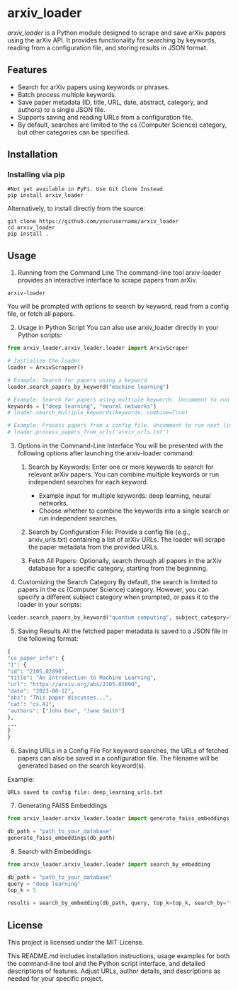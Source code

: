 # arxiv_loader
*arxiv_loader* is a Python module designed to scrape and save arXiv papers using the arXiv API. It provides functionality for searching by keywords, reading from a configuration file, and storing results in JSON format.

## Features
- Search for arXiv papers using keywords or phrases.
- Batch process multiple keywords.
- Save paper metadata (ID, title, URL, date, abstract, category, and authors) to a single JSON file.
- Supports saving and reading URLs from a configuration file.
- By default, searches are limited to the cs (Computer Science) category, but other categories can be specified.
## Installation
### Installing via pip

```shell
#Not yet available in PyPi. Use Git Clone Instead
pip install arxiv_loader
```
Alternatively, to install directly from the source:


```shell
git clone https://github.com/yourusername/arxiv_loader
cd arxiv_loader
pip install .
```
## Usage
1. Running from the Command Line
   The command-line tool arxiv-loader provides an interactive interface to scrape papers from arXiv.

```shell
arxiv-loader
```
You will be prompted with options to search by keyword, read from a config file, or fetch all papers.

2. Usage in Python Script
   You can also use arxiv_loader directly in your Python scripts:

```python
from arxiv_loader.arxiv_loader.loader import ArxivScraper

# Initialize the loader
loader = ArxivScrapper()

# Example: Search for papers using a keyword
loader.search_papers_by_keyword("machine learning")

# Example: Search for papers using multiple keywords. Uncomment to run next line
keywords = ["deep learning", "neural networks"]
# loader.search_multiple_keywords(keywords, combine=True)

# Example: Process papers from a config file. Uncomment to run next line
# loader.process_papers_from_urls('arxiv_urls.txt')
```
3. Options in the Command-Line Interface
   You will be presented with the following options after launching the arxiv-loader command:

   1. Search by Keywords: Enter one or more keywords to search for relevant arXiv papers. You can combine multiple keywords or run independent searches for each keyword.

        - Example input for multiple keywords: deep learning, neural networks.
        - Choose whether to combine the keywords into a single search or run independent searches. 
   2. Search by Configuration File: Provide a config file (e.g., arxiv_urls.txt) containing a list of arXiv URLs. The loader will scrape the paper metadata from the provided URLs.

   3. Fetch All Papers: Optionally, search through all papers in the arXiv database for a specific category, starting from the beginning.

4. Customizing the Search Category
   By default, the search is limited to papers in the cs (Computer Science) category. However, you can specify a different subject category when prompted, or pass it to the loader in your scripts:


```python
loader.search_papers_by_keyword("quantum computing", subject_category="physics")
```
5. Saving Results
   All the fetched paper metadata is saved to a JSON file in the following format:

```python
{
"cs_paper_info": {
"1": {
"id": "2105.02890",
"title": "An Introduction to Machine Learning",
"url": "https://arxiv.org/abs/2105.02890",
"date": "2023-08-12",
"abs": "This paper discusses...",
"cat": "cs.AI",
"authors": ["John Doe", "Jane Smith"]
},
...
}
}
```
6. Saving URLs in a Config File
   For keyword searches, the URLs of fetched papers can also be saved in a configuration file. The filename will be generated based on the search keyword(s).

Example:


```Enter a keyword: deep learning
URLs saved to config file: deep_learning_urls.txt
```

7. Generating FAISS Embeddings

```python
from arxiv_loader.arxiv_loader.loader import generate_faiss_embeddings

db_path = "path_to_your_database"
generate_faiss_embeddings(db_path)
```

8. Search with Embeddings

```python
from arxiv_loader.arxiv_loader.loader import search_by_embedding

db_path = "path_to_your_database"
query = "deep learning"
top_k = 5

results = search_by_embedding(db_path, query, top_k=top_k, search_by="title")

```


## License
This project is licensed under the MIT License.

This README.md includes installation instructions, usage examples for both the command-line tool and the Python script interface, and detailed descriptions of features. Adjust URLs, author details, and descriptions as needed for your specific project.










